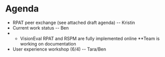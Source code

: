 # Agenda
* RPAT peer exchange (see attached draft agenda) -- Kristin
* Current work status -- Ben
* * VisionEval RPAT and RSPM are fully implemented online
**Team is working on documentation
* User experience workshop (6/4) -- Tara/Ben


